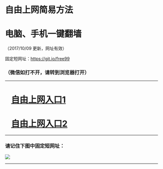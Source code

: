 ﻿# 自由上网简易方法

# 电脑、手机一键翻墙

（2017/10/09 更新，网址有效）

固定短网址：https://git.io/free99

### （微信如打不开，请转到浏览器打开）


***





# &nbsp;&nbsp; <a href="http://ft2308718639.fwq-tz-1001.info/fwqtz01.html?t=10090015277 " target="_blank">自由上网入口1</a>
# &nbsp;&nbsp; <a href="http://ft2076610614.fwq-tz-1002.info/fwqtz02.html?t=10090011776 " target="_blank">自由上网入口2</a>
***

### 请记住下图中固定短网址：

<img src="https://s3-us-west-2.amazonaws.com/fwq-1001/yjfq-20170905okok.png" /> 


***

